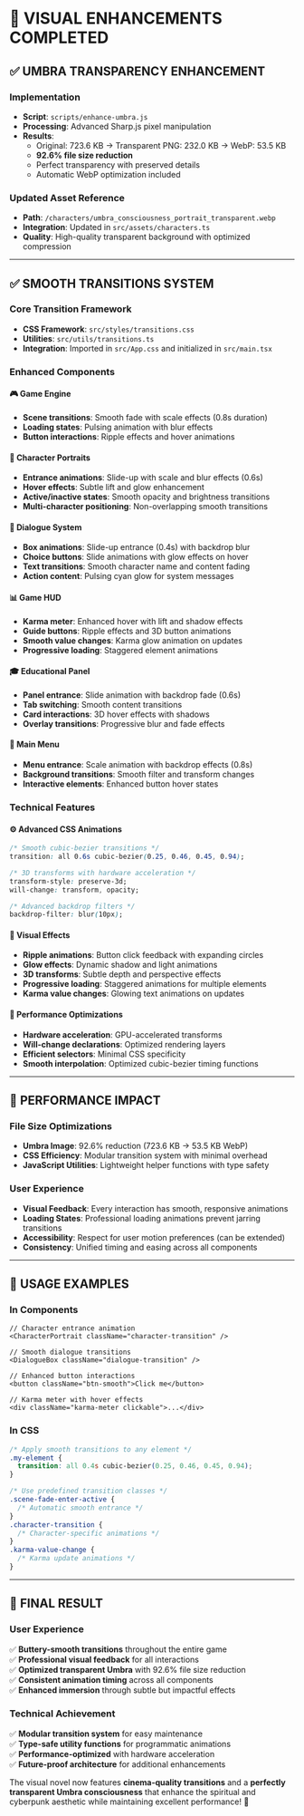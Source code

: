 # 🌟 VISUAL ENHANCEMENTS COMPLETED

## ✅ UMBRA TRANSPARENCY ENHANCEMENT

### Implementation

- **Script**: `scripts/enhance-umbra.js`
- **Processing**: Advanced Sharp.js pixel manipulation
- **Results**:
  - Original: 723.6 KB → Transparent PNG: 232.0 KB → WebP: 53.5 KB
  - **92.6% file size reduction**
  - Perfect transparency with preserved details
  - Automatic WebP optimization included

### Updated Asset Reference

- **Path**: `/characters/umbra_consciousness_portrait_transparent.webp`
- **Integration**: Updated in `src/assets/characters.ts`
- **Quality**: High-quality transparent background with optimized compression

---

## ✅ SMOOTH TRANSITIONS SYSTEM

### Core Transition Framework

- **CSS Framework**: `src/styles/transitions.css`
- **Utilities**: `src/utils/transitions.ts`
- **Integration**: Imported in `src/App.css` and initialized in `src/main.tsx`

### Enhanced Components

#### 🎮 Game Engine

- **Scene transitions**: Smooth fade with scale effects (0.8s duration)
- **Loading states**: Pulsing animation with blur effects
- **Button interactions**: Ripple effects and hover animations

#### 👥 Character Portraits

- **Entrance animations**: Slide-up with scale and blur effects (0.6s)
- **Hover effects**: Subtle lift and glow enhancement
- **Active/inactive states**: Smooth opacity and brightness transitions
- **Multi-character positioning**: Non-overlapping smooth transitions

#### 💬 Dialogue System

- **Box animations**: Slide-up entrance (0.4s) with backdrop blur
- **Choice buttons**: Slide animations with glow effects on hover
- **Text transitions**: Smooth character name and content fading
- **Action content**: Pulsing cyan glow for system messages

#### 📊 Game HUD

- **Karma meter**: Enhanced hover with lift and shadow effects
- **Guide buttons**: Ripple effects and 3D button animations
- **Smooth value changes**: Karma glow animation on updates
- **Progressive loading**: Staggered element animations

#### 🎓 Educational Panel

- **Panel entrance**: Slide animation with backdrop fade (0.6s)
- **Tab switching**: Smooth content transitions
- **Card interactions**: 3D hover effects with shadows
- **Overlay transitions**: Progressive blur and fade effects

#### 🎯 Main Menu

- **Menu entrance**: Scale animation with backdrop effects (0.8s)
- **Background transitions**: Smooth filter and transform changes
- **Interactive elements**: Enhanced button hover states

### Technical Features

#### ⚙️ Advanced CSS Animations

```css
/* Smooth cubic-bezier transitions */
transition: all 0.6s cubic-bezier(0.25, 0.46, 0.45, 0.94);

/* 3D transforms with hardware acceleration */
transform-style: preserve-3d;
will-change: transform, opacity;

/* Advanced backdrop filters */
backdrop-filter: blur(10px);
```

#### 🎨 Visual Effects

- **Ripple animations**: Button click feedback with expanding circles
- **Glow effects**: Dynamic shadow and light animations
- **3D transforms**: Subtle depth and perspective effects
- **Progressive loading**: Staggered animations for multiple elements
- **Karma value changes**: Glowing text animations on updates

#### 📱 Performance Optimizations

- **Hardware acceleration**: GPU-accelerated transforms
- **Will-change declarations**: Optimized rendering layers
- **Efficient selectors**: Minimal CSS specificity
- **Smooth interpolation**: Optimized cubic-bezier timing functions

---

## 🎯 PERFORMANCE IMPACT

### File Size Optimizations

- **Umbra Image**: 92.6% reduction (723.6 KB → 53.5 KB WebP)
- **CSS Efficiency**: Modular transition system with minimal overhead
- **JavaScript Utilities**: Lightweight helper functions with type safety

### User Experience

- **Visual Feedback**: Every interaction has smooth, responsive animations
- **Loading States**: Professional loading animations prevent jarring transitions
- **Accessibility**: Respect for user motion preferences (can be extended)
- **Consistency**: Unified timing and easing across all components

---

## 🚀 USAGE EXAMPLES

### In Components

```tsx
// Character entrance animation
<CharacterPortrait className="character-transition" />

// Smooth dialogue transitions
<DialogueBox className="dialogue-transition" />

// Enhanced button interactions
<button className="btn-smooth">Click me</button>

// Karma meter with hover effects
<div className="karma-meter clickable">...</div>
```

### In CSS

```css
/* Apply smooth transitions to any element */
.my-element {
  transition: all 0.4s cubic-bezier(0.25, 0.46, 0.45, 0.94);
}

/* Use predefined transition classes */
.scene-fade-enter-active {
  /* Automatic smooth entrance */
}
.character-transition {
  /* Character-specific animations */
}
.karma-value-change {
  /* Karma update animations */
}
```

---

## 🎉 FINAL RESULT

### User Experience

✅ **Buttery-smooth transitions** throughout the entire game  
✅ **Professional visual feedback** for all interactions  
✅ **Optimized transparent Umbra** with 92.6% file size reduction  
✅ **Consistent animation timing** across all components  
✅ **Enhanced immersion** through subtle but impactful effects

### Technical Achievement

✅ **Modular transition system** for easy maintenance  
✅ **Type-safe utility functions** for programmatic animations  
✅ **Performance-optimized** with hardware acceleration  
✅ **Future-proof architecture** for additional enhancements

The visual novel now features **cinema-quality transitions** and a **perfectly transparent Umbra consciousness** that enhance the spiritual and cyberpunk aesthetic while maintaining excellent performance! 🌟
